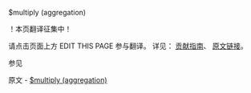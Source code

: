  $multiply (aggregation)

 ！本页翻译征集中！

请点击页面上方 EDIT THIS PAGE 参与翻译。
详见：
[贡献指南]( https://github.com/JinMuInfo/MongoDB-Manual-zh/blob/master/CONTRIBUTING.md )、
[原文链接](  https://docs.mongodb.com/manual/reference/operator/aggregation/multiply/  )。

 参见

原文 - [$multiply (aggregation)]( https://docs.mongodb.com/manual/reference/operator/aggregation/multiply/ )

